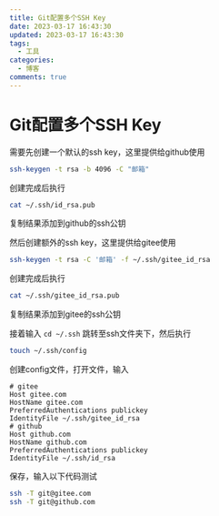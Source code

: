 ```yaml
---
title: Git配置多个SSH Key
date: 2023-03-17 16:43:30
updated: 2023-03-17 16:43:30
tags:
  - 工具
categories:
  - 博客
comments: true
---
```


# Git配置多个SSH Key

需要先创建一个默认的ssh key，这里提供给github使用

```bash
ssh-keygen -t rsa -b 4096 -C "邮箱"
```

创建完成后执行

```bash
cat ~/.ssh/id_rsa.pub
```

复制结果添加到github的ssh公钥

然后创建额外的ssh key，这里提供给gitee使用

```bash
ssh-keygen -t rsa -C '邮箱' -f ~/.ssh/gitee_id_rsa
```

创建完成后执行

```bash
cat ~/.ssh/gitee_id_rsa.pub
```

复制结果添加到gitee的ssh公钥

接着输入 `cd ~/.ssh` 跳转至ssh文件夹下，然后执行

```bash
touch ~/.ssh/config
```

创建config文件，打开文件，输入

```
# gitee
Host gitee.com
HostName gitee.com
PreferredAuthentications publickey
IdentityFile ~/.ssh/gitee_id_rsa
# github
Host github.com
HostName github.com
PreferredAuthentications publickey
IdentityFile ~/.ssh/id_rsa
```

保存，输入以下代码测试

```bash
ssh -T git@gitee.com
ssh -T git@github.com
```

